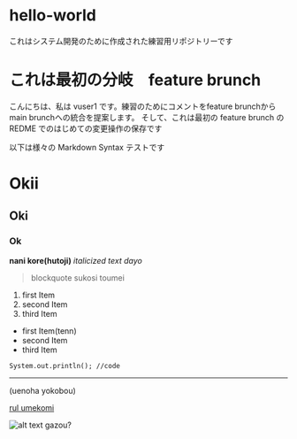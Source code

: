 # hello-world
これはシステム開発のために作成された練習用リポジトリーです


# これは最初の分岐　feature brunch

こんにちは、私は vuser1 です。練習のためにコメントをfeature brunchからmain brunchへの統合を提案します。
そして、これは最初の feature brunch の REDME でのはじめての変更操作の保存です

以下は様々の Markdown Syntax テストです

# Okii
## Oki
### Ok
**nani kore(hutoji)**
*italicized text dayo*

> blockquote
> sukosi toumei

1. first Item
2. second Item
3. third Item

- first Item(tenn)
- second Item
- third Item

`System.out.println(); //code`

---
(uenoha yokobou)

[rul umekomi](https://www.example.com)

![alt text](image.jpg) gazou?
